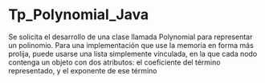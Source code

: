 # Tp_Polynomial_Java
 Se solicita el desarrollo de una clase llamada Polynomial para representar un polinomio. Para una implementación que use la memoria en forma más prolija, puede usarse una lista simplemente vinculada, en la que cada nodo contenga un objeto con dos atributos: el coeficiente del término representado, y el exponente de ese término
